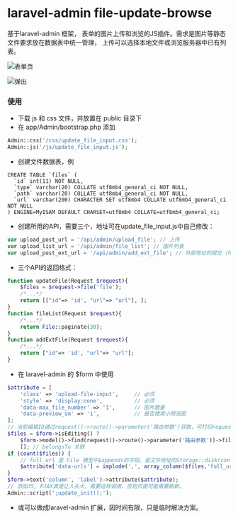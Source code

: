 laravel-admin file-update-browse
======

基于laravel-admin 框架， 表单的图片上传和浏览的JS插件。需求是图片等静态文件要求放在数据表中统一管理，
上传可以选择本地文件或浏览服务器中已有列表。

![表单页](https://github.com/zhpefe/file-update-browse/blob/master/image_0.JPG)


![弹出](https://github.com/zhpefe/file-update-browse/blob/master/image_1.JPG)

### 使用

* 下载 js 和 css 文件，并放置在 public 目录下
* 在 app/Admin/bootstrap.php 添加 
```php
Admin::css('/css/update_file_input.css');
Admin::js('/js/update_file_input.js');
```
* 创建文件数据表，例
```
CREATE TABLE `files` (
  `id` int(11) NOT NULL,
  `type` varchar(20) COLLATE utf8mb4_general_ci NOT NULL,
  `path` varchar(20) COLLATE utf8mb4_general_ci NOT NULL,
  `url` varchar(200) CHARACTER SET utf8mb4 COLLATE utf8mb4_general_ci NOT NULL
) ENGINE=MyISAM DEFAULT CHARSET=utf8mb4 COLLATE=utf8mb4_general_ci;
```
* 创建所用的API，需要三个，地址可在update_file_input.js中自己修改：
```javascript
var upload_post_url = '/api/admin/upload_file'; // 上传
var upload_list_url = '/api/admin/file_list'; // 图片列表
var upload_post_ext_url = '/api/admin/add_ext_file'; // 外部地址的提交（可以存储在本地）
```
* 三个API的返回格式：

```php
function updateFile(Request $request){
    $files = $request->file('file');
    /*...*/
    return [["id"=> 'id', "url"=> "url"], ];
}
function fileList(Request $request){
    /*...*/
    return File::paginate(30);
}
function addExtFile(Request $request){
    /*...*/
    return ["id"=> 'id', "url"=> "url"];
}
```
* 在 laravel-admin 的 $form 中使用
```php
$attribute = [
    'class' => 'upload-file-input',     // 必须
    'style' => 'display:none',          // 必须
    'data-max_file_number' => '1',      // 图片数量
    'data-preview_sm' => '1',           // 是否使用小预览图
];
// 当前编辑ID通过request()->route()->parameter('路由参数')获取，可打印request()->route()查看。
$files = $form->isEditing() ? 
    $form->model()->find(request()->route()->parameter('路由参数'))->file()->get()->toArray() : 
    []; // belongsTo 关联
if (count($files)) {    
    // full_url 是 File 模型中$appends的字段，是文件地址的Storage::disk(config('admin.upload.disk'))->url($path) 
    $attribute['data-urls'] = implode(',', array_column($files,'full_url'));
}
$form->text('column', 'label')->attribute($attribute);
// 添加JS, PJAX真是让人头大，需要这样调用，否则页面可能需要刷新。
Admin::script(';update_init();');
```

* 或可以做成laravel-admin 扩展，因时间有限，只是临时解决方案。

